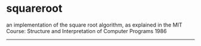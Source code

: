 # squareroot
an implementation of the square root algorithm, as explained in the MIT Course: Structure and Interpretation of  Computer Programs 1986

---



